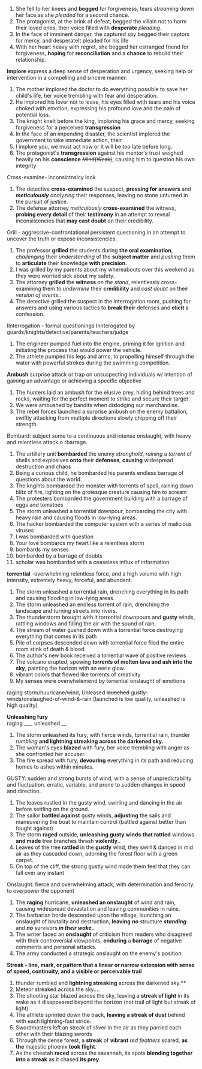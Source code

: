 
1.  She fell to her knees and **begged** for forgiveness, tears *streaming* down her face as she *pleaded* for a second chance.
2. The protagonist, at the brink of defeat, begged the villain not to harm their loved ones, their voice filled with **desperate** *pleading*.
3. In the face of imminent danger, the captured spy begged their captors for mercy, and desperatelt pleaded for his life
4. With her heart heavy with regret, she begged her estranged friend for forgiveness, **hoping** for **reconciliation** and a **chance** to rebuild their relationship.

**Implore** express a deep sense of desperation and urgency, seeking help or intervention in a compelling and sincere manner.
1.  The mother implored the doctor to do everything possible to save her child's life, her voice trembling with fear and desperation.
2.  He implored his lover not to leave, his eyes filled with tears and his voice choked with emotion, expressing his profound love and the pain of potential loss.
3. The knight knelt before the king, imploring his grace and mercy, seeking forgiveness for a perceived **transgression**
4. In the face of an impending disaster, the scientist implored the government to take immediate action, their
5. I implore you, we must act now or it will be too late before long.
6. The protagonist's **transgression** against his mentor's trust weighed heavily on his **conscience** ~~Mind(Weak)~~, causing him to question his own integrity

Cross-examine- inconsictnsicy look
1. The detective **cross-examined** the suspect, **pressing for answers** and ***meticulously*** *analyzing* their responses, leaving no stone unturned in the pursuit of justice.
2. The defense attorney *meticulously* **cross-examined** the witness, **probing every detail** of their **testimony** in an attempt to reveal inconsistencies that **may cast doubt** on their credibility.

Grill - aggressive-confrontational persistent questioning in an attempt to uncover the truth or expose inconsistencies.
1.  The professor **grilled** the students during **the oral examination**, *challenging* their *understanding* of the **subject matter** and *pushing* them to **articulate** their knowledge **with precision**.
2. I was grilled by my parents about my whereabouts over this weekend as they were worried sick about my safety.
3. The attorney **grilled** the **witness** *on the stand*, relentlessly cross-examining them to *undermine* their **credibility** and *cast doubt* on their *version of events*..
4.  The detective grilled the suspect in the interrogation room, pushing for answers and using various tactics to **break their** defenses and **elicit** a confession.

IInterrogation - formal questionings
Innterogated by guards/knights/detective/parents/teachers/judge

1.  The engineer pumped fuel into the engine, priming it for ignition and initiating the process that would power the vehicle. 
2. The athlete pumped his legs and arms, to propelling himself through the water with powerful strokes during the swimming competition.

**Ambush** surprise attack or trap on unsuspecting individuals w/ intention of gaining an advantage or achieving a specific objective
1. The hunters laid an ambush for the elusive prey, hiding behind trees and rocks, waiting for the perfect moment to strike and secure their target
2. We were ambushed by bandits when dislodging our merchandise.
3. The rebel forces launched a surprise ambush on the enemy battalion, swiftly attacking from multiple directions slowly chipping off their strength.

Bombard:  subject some to a continuous and intense onslaught, with heavy and relentless attack o rbarrage.
1. The artillery unit **bombarded** the enemy *stronghold*, *raining* a *torrent* of shells and explosives **onto** their **defenses**, **causing** widespread destruction and chaos
2. Being a curious child, he bombarded his parents endless barrage of questions about the world.
3. The kngihts bombarded the monster with torrents of spell, raining down blitz of fire, lighting on the grotesque creature causing him to scream
4. The protesters bombarded the government building with a barrage of eggs and tomatoes
5. The storm unleashed a torrential downpour, bombarding the city with heavy rain and causing floods in low-lying areas.
6. The hacker bombarded the computer system with a series of malicious viruses
7.  I was bombarded with question
8. Your love bombards my heart like a relentless storm
9. bombards my senses
10. bombarded by a barrage of doubts
11. scholar was bombarded with a ceaseless influx of information


**torrential** -overwhelming relentless force, and a high volume with high intensity, extremely heavy, forceful, and abundant.
1.  The storm unleashed a torrential rain, drenching everything in its path and causing flooding in low-lying areas.
2. The storm unleashed an endless torrent of rain, drenching the landscape and turning streets into rivers.
3. The thunderstorm brought with it torrential downpours and **gusty** winds, rattling windows and filling the air with the sound of rain.
4. The stream of water gushed down with a torrential force destroying everything that comes in its path
5. Pile of corpses descended down with torrential force filed the entire room stink of death & blood.
6. The author's new book received a torrential wave of positive reviews
7. The volcano erupted, spewing ***torrents* of molten lava and ash into the sky**, painting the horizon with an eerie glow.
8. vibrant colors that flowed like torrents of creativity
9. My senses were overwhelemend by torrential onslaught of emotions

raging storm/huuricane/wind, Unleased ~~launched~~ gustly-winds/onslaughed-of-wind-&-rain
(launched is low quality, unleashed is high quality)

**Unleashing fury**  
raging ___, unleashed __

1.  The storm unleashed its fury, with fierce winds, torrential rain, thunder *rumbling* **and lightning streaking across the darkened sky.**
2. The woman's eyes **blazed** with fury, her voice trembling with anger as she confronted her accuser.
3. The fire spread with fury, **devouring** everything in its path and reducing homes to ashes within minutes.

GUSTY: sudden and strong bursts of wind, with a sense of unpredictability and fluctuation. 
erratic, variable, and prone to sudden changes in speed and direction.
1.  The leaves rustled in the gusty wind, swirling and dancing in the air before settling on the ground.
2.  The sailor **battled against** gusty winds, **adjusting** the sails and maneuvering the boat to maintain control  (battled against better than fought against)
3. The storm **raged** outside, ****unleashing** gusty winds** **that rattled** windows **and made** tree branches thrash **violently**..
4. Leaves of the tree **rattled** in the **gustly** wind, they swirl & danced in mid air as they cascaded down, adorning the forest floor with a green carpet.
5. On top of the cliff, the strong gustly wind made them feel that they can fall over any instant

Onslaught:  fierce and overwhelming attack,  with determination and ferocity. to overpower the opponent
1.  The **raging** hurricane, **unleashed an onslaught** of wind and rain, causing widespread devastation and leaving communities in ruins.
2.  The barbarian horde descended upon the village, launching an onslaught of brutality and destruction, **leaving** ***no*** structure ***standing*** and ***no*** survivors ***in their wake***..
3. The writer faced an **onslaught** of criticism from readers who disagreed with their controversial viewpoints, **enduring** a **barrage** of negative comments and personal attacks.
4. The army conducted a strategic onslaught on the enemy's position

**Streak - line, mark, or pattern that a linear or narrow extension with sense of speed, continuity, and a visible or perceivable trail**
1. thunder rumbled and **lightning streaking** across the darkened sky.**
2. Meteor streaked across the sky....
3. The shooting star blazed across the sky, leaving a **streak of light** in its wake as it disappeared beyond the horizon  (not trail of light but streak of light)
4. The athlete sprinted down the track, **leaving a streak of dust** behind with each lightning-fast stride.
5. Swordmasters left an streak of sliver in the air as they parried each other with their blazing swords
6. Through the dense forest, a **streak** of **vibrant** *red feathers* soared, **as the** majestic phoenix **took flight**.
7. As the cheetah **raced** across the savannah, its spots **blending together into a streak** as it chased **its prey**.
